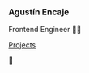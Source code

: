 <!--<p><img align="center" src="https://github-readme-stats.vercel.app/api?username=agustinl&show_icons=true" alt="agustinl" /></p>
<p align="left"><img src="https://komarev.com/ghpvc/?username=agustinl" alt="agustinl" /></p>
-->
### Agustín Encaje

Frontend Engineer 👨‍💻

[Projects](https://www.agustinl.com?ref=gh)

🧉
